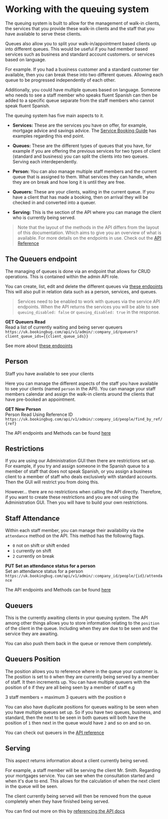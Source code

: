 # Working with the queuing system

The queuing system is built to allow for the management of walk-in clients, the services that you provide these walk-in clients and the staff that you have available to serve these clients.

Queues also allow you to split your walk-in/appointment based clients up into different queues. This would be useful if you had member based services such as business and standard account customers. or services based on language.

For example. If you had a business customer and a standard customer tier available, then you can break these into two different queues. Allowing each queue to be progressed independently of each other.

Additionally, you could have multiple queues based on language. Someone who needs to see a staff member who speaks fluent Spanish can then be added to a specific queue separate from the staff members who cannot speak fluent Spanish.

The queuing system has five main aspects to it.

- **Services:** These are the services you have on offer, for example, mortgage advice and savings advice. The <a href="docs/rest-api/service-booking#list-services">Service Booking Guide</a> has examples regarding this end point.

- **Queues:** These are the different types of queues that you have, for example if you are offering the previous services for two types of client (standard and business) you can split the clients into two queues. Serving each interdependently.

- **Person:** You can also manage multiple staff members and the current queue that is assigned to them. What services they can handle, when they are on break and how long it is until they are free.

- **Queuers:** These are your clients, waiting in the current queue. If you have a client that has made a booking, then on arrival they will be checked in and converted into a queuer.

- **Serving:** This is the section of the API where you can manage the client who is currently being served.

> Note that the layout of the methods in the API differs from the layout of this documentation. Which aims to give you an overview of what is available. For more details on the endpoints in use. Check out the [API Reference](http://apidocs.bookingbug.com/#!/queue/put_admin_company_id_people_id_attendance)

## The Queuers endpoint

The managing of queues is done via an endpoint that allows for CRUD operations. This is contained within the admin API role.

You can create, list, edit and delete the different queues via [these endpoints](http://apidocs.bookingbug.com/#!/admin/get_admin_company_id_client_queues) This will also pull in relation data such as a person, services, and queues.

> Services need to be enabled to work with queues via the service API endpoints. When the API returns the services you will be able to see `queuing_disabled: false` or `queuing_disabled: true` in the response.

**GET Queuers Read** <br>
Read a list of currently waiting and being server queuers <br>
`https://uk.bookingbug.com/api/v1/admin/:company_id/queuers?client_queue_ids={{client_queue_ids}}`

See more about [these endpoints](http://apidocs.bookingbug.com/#!/admin/get_admin_company_id_client_queues)

## Person
Staff you have available to see your clients

Here you can manage the different aspects of the staff you have available to see your clients (named `person` in the API). You can manage your staff members calendar and assign the walk-in clients around the clients that have pre-booked an appointment.

**GET New Person** <br>
Person Read Using Reference ID <br>
`https://uk.bookingbug.com/api/v1/admin/:company_id/people/find_by_ref/{ref}`


The API endpoints and Methods can be found [here](http://apidocs.bookingbug.com/#!/person/post_admin_company_id_people)

## Restrictions
If you are using our Administration GUI then there are restrictions set up. For example, if you try and assign someone in the Spanish queue to a member of staff that does not speak Spanish, or you assign a business client to a member of staff who deals exclusively with standard accounts. Then the GUI will restrict you from doing this.

However... there are no restrictions when calling the API directly. Therefore, if you want to create these restrictions and you are not using the Administration GUI. Then you will have to build your own restrictions.

## Staff Attendance
Within each staff member, you can manage their availability via the `attendance` method on the API. This method has the following flags.

- `0` not on shift or shift ended
- `1` currently on shift
- `2` currently on break

**PUT Set an attendance status for a person** <br>
Set an attendance status for a person <br>
`https://uk.bookingbug.com/api/v1/admin/:company_id/people/{id}/attendance`

The API endpoints and Methods can be found [here](http://apidocs.bookingbug.com/#!/person/post_admin_company_id_people)

## Queuers
This is the currently awaiting clients in your queuing system. The API among other things allows you to store information relating to the `position` of the client in the queue. Including when they are due to be seen and the service they are awaiting.

You can also push them back in the queue or remove them completely.

## Queuers Position
The position allows you to reference where in the queue your customer is. The position is set to `0` when they are currently being served by a member of staff. It then increments up. You can have multiple queuers with the position of `0` if they are all being seen by a member of staff e.g

3 staff members = maximum 3 queuers with the position `0`

You can also have duplicate positions for queues waiting to be seen when you have multiple queues set up. So if you have two queues, business, and standard, then the next to be seen in both queues will both have the position of `1` then next in the queue would have `2` and so on and so on.

You can check out queuers in the [API reference](http://apidocs.bookingbug.com/#!/queue/get_admin_company_id_queuers_id)

## Serving
This aspect returns information about a client currently being served.

For example, a staff member will be serving the client Mr. Smith. Regarding your mortgages service. You can see when the consultation started and when it's due to end. This allows for the calculation of when the next client in the queue will be seen.

The client currently being served will then be removed from the queue completely when they have finished being served.

You can find out more on this by [referencing the API docs](http://apidocs.bookingbug.com/#!/queue/post_admin_company_id_queuers_start_serving)
